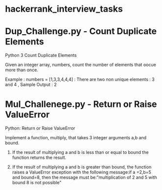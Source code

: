 # hackerrank_interview_tasks

# Dup_Challenge.py - Count Duplicate Elements 

 Python 3 Count Duplicate Elements 

 Given an integer array, numbers, count the number of elements that oocue more than once.

 Example : numbers = [1,3,3,4,4,4] : There are two non unique elements : 3 and 4 , Sample Output : 2

# Mul_Challenege.py - Return or Raise ValueError

 Python: Return or Raise ValueError

 Implement a function, multiply, that takes 3 integer arguments a,b and bound.

 1) If the result of multiplying a and b is less than or equal to bound the function returns the result.

 2) If the result of multiplying a and b is greater than bound, the function raises a ValueError exception with the following   message:if a =2,b=5 and bound=8, then the message must be:"multiplication of 2 and 5 with bound 8 is not possible"
